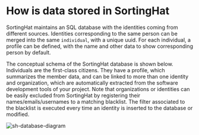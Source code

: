 # How is data stored in SortingHat

SortingHat maintains an SQL database with the identities coming from different sources. Identities corresponding to the same person can be merged into the same <code>individual</code>, with a unique uuid. For each individual, a profile can be defined, with the name and other data to show corresponding person by default.

The conceptual schema of the SortingHat database is shown below. Individuals are the first-class citizens. They have a profile, which summarizes the member data, and can be linked to more than one identity and organization, which are automatically extracted from the software development tools of your project. Note that organizations or identities can be easily excluded from SortingHat by registering their names/emails/usernames to a matching blacklist. The filter associated to the blacklist is executed every time an identity is inserted to the database or modified.

![sh-database-diagram](./sh-database-diagram.svg)
